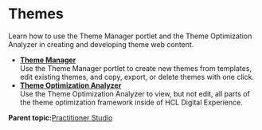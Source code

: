 # Themes

Learn how to use the Theme Manager portlet and the Theme Optimization Analyzer in creating and developing theme web content.

-   **[Theme Manager](../dev-theme/themeopt_themedev_manager.md)**  
Use the Theme Manager portlet to create new themes from templates, edit existing themes, and copy, export, or delete themes with one click.
-   **[Theme Optimization Analyzer](../dev-theme/themeopt_an_analyzer.md)**  
Use the Theme Optimization Analyzer to view, but not edit, all parts of the theme optimization framework inside of HCL Digital Experience.

**Parent topic:**[Practitioner Studio](../practitioner_studio/practitionerstudio_overview.md)

